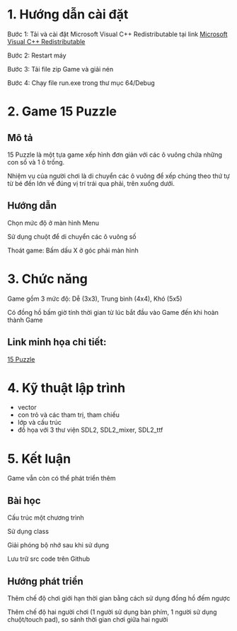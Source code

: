 # 1. Hướng dẫn cài đặt

Bước 1: Tải và cài đặt Microsoft Visual C++ Redistributable tại link [Microsoft Visual C++ Redistributable](https://docs.microsoft.com/en-us/cpp/windows/latest-supported-vc-redist?view=msvc-170)

Bước 2: Restart máy

Bước 3: Tải file zip Game và giải nén

Bước 4: Chạy file run.exe trong thư mục 64/Debug

# 2. Game 15 Puzzle

## Mô tả

15 Puzzle là một tựa game xếp hình đơn giản với các ô vuông chứa những con số và 1 ô trống.

Nhiệm vụ của người chơi là di chuyển các ô vuông để xếp chúng theo thứ tự từ bé đến lớn về đúng vị trí trái qua phải, trên xuống dưới.

## Hướng dẫn

Chọn mức độ ở màn hình Menu

Sử dụng chuột để di chuyển các ô vuông số

Thoát game: Bấm dấu X ở góc phải màn hình

# 3. Chức năng

Game gồm 3 mức độ: Dễ (3x3), Trung bình (4x4), Khó (5x5)

Có đồng hồ bấm giờ tính thời gian từ lúc bắt đầu vào Game đến khi hoàn thành Game

## Link minh họa chi tiết: 
[15 Puzzle](https://youtube.com/shorts/LQQUPCHAFVw?feature=share)

# 4. Kỹ thuật lập trình
- vector
- con trỏ và các tham trị, tham chiếu
- lớp và cấu trúc
- đồ họa với 3 thư viện SDL2, SDL2_mixer, SDL2_ttf

# 5. Kết luận

Game vẫn còn có thể phát triển thêm 

## Bài học

Cấu trúc một chương trình

Sử dụng class

Giải phóng bộ nhớ sau khi sử dụng

Lưu trữ src code trên Github

## Hướng phát triển

Thêm chế độ chơi giới hạn thời gian bằng cách sử dụng đồng hồ đếm ngược

Thêm chế độ hai người chơi (1 người sử dụng bàn phím, 1 người sử dụng chuột/touch pad), so sánh thời gian chơi giữa hai người







